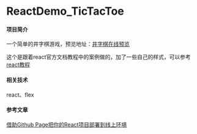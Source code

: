 # ReactDemo_TicTacToe

#### 项目简介

一个简单的井字棋游戏，预览地址：[井字棋在线预览](https://lxq1191868132.github.io/ReactDemo_TicTacToe/)

这个是跟着react官方文档教程中的案例做的，加了一些自己的样式，可以参考[react教程](https://react.docschina.org/tutorial/tutorial.html#what-are-we-building)

#### 相关技术

react、flex

#### 参考文章

[借助Github Page把你的React项目部署到线上环境](https://blog.csdn.net/Lin_hahahaha/article/details/120581876?spm=1001.2014.3001.5501)





